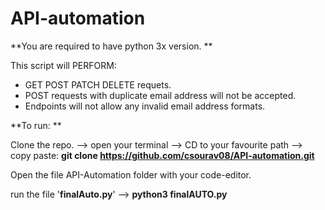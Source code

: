 # API-automation

**You are required to have python 3x version.
**

This script will PERFORM: 

- GET POST PATCH DELETE requets.
- POST requests with duplicate email address will not be accepted.
- Endpoints will not allow any invalid email address formats.

**To run: 
**

Clone the repo. --> open your terminal --> CD to your favourite path --> 
copy paste: **git clone https://github.com/csourav08/API-automation.git**

Open the file API-Automation folder with your code-editor.

run the file '**finalAuto.py**' --> **python3 finalAUTO.py**
